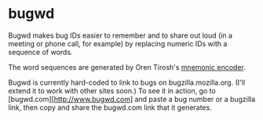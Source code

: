 bugwd
=====

Bugwd makes bug IDs easier to remember and to share out loud (in a meeting or
phone call, for example) by replacing numeric IDs with a sequence of words.

The word sequences are generated by Oren Tirosh's [mnemonic encoder][1].

Bugwd is currently hard-coded to link to bugs on bugzilla.mozilla.org.  (I'll
extend it to work with other sites soon.)  To see it in action, go to
[bugwd.com][http://www.bugwd.com] and paste a bug number or a bugzilla link,
then copy and share the bugwd.com link that it generates.

[1]: https://github.com/mbrubeck/mnemonic.js
